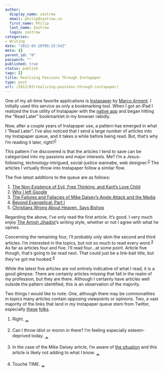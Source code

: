 ```yaml
---
author:
  display_name: zastrow
  email: philip@zastrow.co
  first_name: Philip
  last_name: Zastrow
  login: zastrow
categories:
- Writing
date: "2012-03-20T05:15:54Z"
meta: {}
parent_id: "0"
password: ""
published: true
status: publish
tags: []
title: Realizing Passions Through Instapaper
type: post
url: /2012/03/realizing-passions-through-instapaper/
---
```

<p>One of my all-time favorite applications is <a href="http://www.instapaper.com">Instapaper</a> by <a href="http://www.marco.org">Marco Arment</a>. I initially used this service as only a bookmarking tool. When I got an iPad I realized the true utility of Instapaper with the <a href="http://www.instapaper.com/iphone">native app</a> and began hitting the “Read Later” bookmarklet in my browser rabidly.</p>
<p>Now, after a couple years of Instapaper use, a pattern has emerged in what I “Read Later”. I’ve also noticed that I send a large number of articles into my Instapaper queue, and it takes a while before being read. But, that’s why I’m reading it later, right?<sup id="fnref:1"><a href="#fn:1" class="footnote">1</a></sup></p>
<p>This pattern I’ve discovered is that the articles I tend to save can be categorized into my passions and major interests. Me? I’m a Jesus-following, technology-intrigued, social-justice wannabe, web designer.<sup id="fnref:2"><a href="#fn:2" class="footnote">2</a></sup> The articles I virtually throw into Instapaper follow a similar flow.</p>
<p>The five latest additions to the queue are as follows:</p>
<ol>
<li><a href="http://theotherjournal.com/amishjihadi/2012/03/19/the-non-existence-of-evil-free-thinking-and-kants-love-child/">The Non-Existence of Evil, Free Thinking, and Kant’s Love Child</a></li>
<li><a href="http://blogs.msdn.com/b/jw_on_tech/archive/2012/03/13/why-i-left-google.aspx?utm_source=WhatCounts+Publicaster+Edition&amp;utm_medium=email&amp;utm_campaign=Almost+Timely+Newsletter+from+%40cspenn+for+3%2f18%2f12&amp;utm_content=Click+here+to+read+more+»">Why I left Google</a></li>
<li><a href="http://allthingsd.com/20120318/the-failures-and-fallacies-of-mike-daiseys-apple-attack-and-the-media/">The Failures and Fallacies of Mike Daisey’s Apple Attack and the Media</a></li>
<li><a href="http://frankviola.org/2011/05/05/beyond-evangelical-part-i-–-a-third-alternative/">Beyond Evangelical: Part I</a></li>
<li><a href="http://www.time.com/time/world/article/0,8599,1710844,00.html">Christians Wrong About Heaven, Says Bishop</a></li>
</ol>
<p>Regarding the above, I’ve only read the first article. It’s good. I very much enjoy <a href="http://theotherjournal.com/amishjihadi/">The Amish Jihadist</a>’s writing style, whether or not I agree with what he opines.</p>
<p>Concerning the remaining four, I’ll probably only skim the second and third articles. I’m interested in the topics, but not so much to read every word.<sup id="fnref:3"><a href="#fn:3" class="footnote">3</a></sup> As far as articles four and five. I’ll read four…at some point. Article five though, that’s going to be read next. That could just be a link-bait title, but they’ve got me hooked.<sup id="fnref:4"><a href="#fn:4" class="footnote">4</a></sup></p>
<p>While the latest five articles are not entirely indicative of what I read, it is a good glimpse. There are certainly articles missing that fall in the realm of my profession, but they are there. Although I certainly have articles well outside the pattern identified, this is an observation of the majority.</p>
<p>Two things I would like to note. One, although there may be commonalities in topics many articles contain opposing viewpoints or opinions. Two, a vast majority of the links that land in my Instapaper queue stem from Twitter, especially <a href="http://twitter.com/jrforasteros">these</a> <a href="http://twitter.com/#!/bencallahan">folks</a>.</p>
<div class="footnotes">
<ol>
<li id="fn:1">
<p>Right.&nbsp;<a href="#fnref:1" class="reversefootnote">&#129173;</a></p>
</li>
<li id="fn:2">
<p>Can I throw idiot or moron in there? I’m feeling especially esteem-deprived today.&nbsp;<a href="#fnref:2" class="reversefootnote">&#129173;</a></p>
</li>
<li id="fn:3">
<p>In the case of the Mike Daisey article, I’m aware of <a href="http://www.thisamericanlife.org/radio-archives/episode/460/retraction">the situation</a> and this article is likely not adding to what I know.&nbsp;<a href="#fnref:3" class="reversefootnote">&#129173;</a></p>
</li>
<li id="fn:4">
<p>Touché TIME.&nbsp;<a href="#fnref:4" class="reversefootnote">&#129173;</a></p>
</li>
</ol>
</div>
